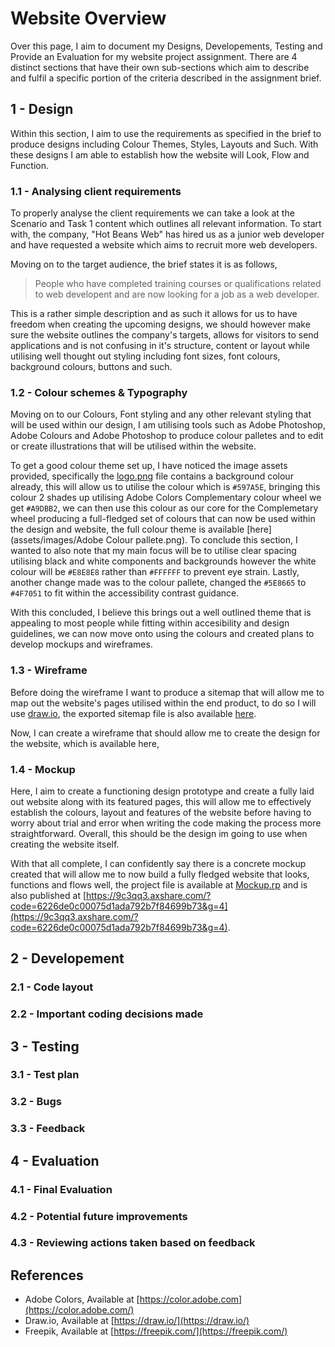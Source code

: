 # Website Overview
Over this page, I aim to document my Designs, Developements, Testing and Provide an Evaluation for my website project assignment. There are 4 distinct sections that have their own sub-sections which aim to describe and fulfil a specific portion of the criteria described in the assignment brief.

## 1 - Design
Within this section, I aim to use the requirements as specified in the brief to produce designs including Colour Themes, Styles, Layouts and Such. With these designs I am able to establish how the website will Look, Flow and Function. 

### 1.1 - Analysing client requirements
To properly analyse the client requirements we can take a look at the Scenario and Task 1 content which outlines all relevant information. To start with, the company, "Hot Beans Web" has hired us as a junior web developer and have requested a website which aims to recruit more web developers.

Moving on to the target audience, the brief states it is as follows,
> People who have completed training courses or qualifications related to web developent and are now looking for a job as a web developer.

This is a rather simple description and as such it allows for us to have freedom when creating the upcoming designs, we should however make sure the website outlines the company's targets, allows for visitors to send applications and is not confusing in it's structure, content or layout while utilising well thought out styling including font sizes, font colours, background colours, buttons and such.

### 1.2 - Colour schemes & Typography
Moving on to our Colours, Font styling and any other relevant styling that will be used within our design, I am utilising tools such as Adobe Photoshop, Adobe Colours and Adobe Photoshop to produce colour palletes and to edit or create illustrations that will be utilised within the website.

To get a good colour theme set up, I have noticed the image assets provided, specifically the [logo.png](assets/images/logo.png) file contains a background colour already, this will allow us to utilise the colour which is `#597A5E`, bringing this colour 2 shades up utilising Adobe Colors Complementary colour wheel we get `#A9DBB2`, we can then use this colour as our core for the Complemetary wheel producing a full-fledged set of colours that can now be used within the design and website, the full colour theme is available [here](assets/images/Adobe Colour pallete.png). To conclude this section, I wanted to also note that my main focus will be to utilise clear spacing utilising black and white components and backgrounds however the white colour will be `#E8E8E8` rather than `#FFFFFF` to prevent eye strain. Lastly, another change made was to the colour pallete, changed the `#5E8665` to `#4F7051` to fit within the accessibility contrast guidance. 

With this concluded, I believe this brings out a well outlined theme that is appealing to most people while fitting within accesibility and design guidelines, we can now move onto using the colours and created plans to develop mockups and wireframes.

### 1.3 - Wireframe
Before doing the wireframe I want to produce a sitemap that will allow me to map out the website's pages utilised within the end product, to do so I will use [draw.io](https://draw.io), the exported sitemap file is also available [here](assets/design/sitemap.png).

Now, I can create a wireframe that should allow me to create the design for the website, which is available here, 

### 1.4 - Mockup
Here, I aim to create a functioning design prototype and create a fully laid out website along with its featured pages, this will allow me to effectively establish the colours, layout and features of the website before having to worry about trial and error when writing the code making the process more straightforward. Overall, this should be the design im going to use when creating the website itself.

With that all complete, I can confidently say there is a concrete mockup created that will allow me to now build a fully fledged website that looks, functions and flows well, the project file is available at [Mockup.rp](assets/design/Mockup.rp) and is also published at [https://9c3qq3.axshare.com/?code=6226de0c00075d1ada792b7f84699b73&g=4](https://9c3qq3.axshare.com/?code=6226de0c00075d1ada792b7f84699b73&g=4).

## 2 - Developement
### 2.1 - Code layout

### 2.2 - Important coding decisions made

## 3 - Testing
### 3.1 - Test plan

### 3.2 - Bugs

### 3.3 - Feedback

## 4 - Evaluation
### 4.1 - Final Evaluation

### 4.2 - Potential future improvements

### 4.3 - Reviewing actions taken based on feedback

## References
- Adobe Colors, Available at [https://color.adobe.com](https://color.adobe.com/)
- Draw.io, Available at [https://draw.io/](https://draw.io/)
- Freepik, Available at [https://freepik.com/](https://freepik.com/)
